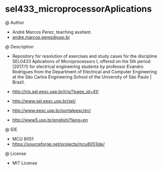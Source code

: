 # sel433_microprocessorAplications

@ Author

  * André Marcos Perez, teaching assitant.
  * andre.marcos.perez@usp.br

@ Description

  * Repository for resolution of exercises and study cases for the discipline SEL0433 Aplications of Microprocessors I, offered on the 5th period (2017/1) for electrical engineering students by professor Evandro Rodrigues from the Department of Electrical and Computer Engineering at the São Carlos Engineering School of the University of São Paulo | Brazil.
  
  * http://iris.sel.eesc.usp.br/iris/?page_id=41/
  * http://www.sel.eesc.usp.br/sel/
  * http://www.eesc.usp.br/portaleesc/en/
  * http://www5.usp.br/english/?lang=en

@ IDE

 * MCU 8051
 * https://sourceforge.net/projects/mcu8051ide/
 
@ License

  * MIT License
